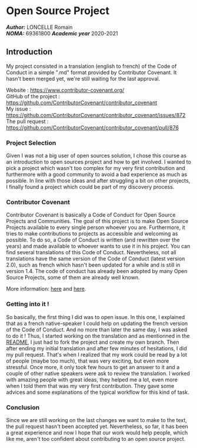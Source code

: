 

# Open Source Project


***Author:*** LONCELLE Romain  
***NOMA:*** 69361800
***Academic year*** 2020-2021

## Introduction
My project consisted in a translation (english to french) of the Code of Conduct in a simple ".md" format provided by Contributor Covenant. It hasn't been merged yet, we're still waiting for the last approval.

Website : https://www.contributor-covenant.org/ \
GitHub of the project : https://github.com/ContributorCovenant/contributor_covenant \
My issue : https://github.com/ContributorCovenant/contributor_covenant/issues/872 \
The pull request : https://github.com/ContributorCovenant/contributor_covenant/pull/876 


### Project Selection
Given I was not a big user of open sources solution, I chose this course as an introduction to open sources project and how to get involved. I wanted to pick a project which wasn't too complex for my very first contribution and furthermore with a good community to avoid a bad experience as much as possible.
In line with those ideas and after struggling a bit on other projects, I finally found a project which could be part of my discovery process.

### Contributor Covenant

Contributor Covenant is basically a Code of Conduct for Open Source Projects and Communities.
The goal of this project is to make Open Source Projects available to every single person whoever you are.
Furthermore, it tries to make contributions to projects as accessible and welcoming as possible.
To do so, a Code of Conduct is written (and rewritten over the years) and made available to whoever wants to use it in his project. You can find several translations of this Code of Conduct.
Nevertheless, not all translations have the same version of the Code of Conduct (latest version 2.0), such as french which hasn't been updated for a while and is still in version 1.4.
The code of conduct has already been adopted by many Open Source Projects, some of them are already well known.

More information: [here](https://www.contributor-covenant.org/) and [here](https://github.com/ContributorCovenant/contributor_covenant). 

### Getting into it !
So basically, the first thing I did was to open issue. In this one, I explained that as a french native-speaker I could help on updating the french version of the Code of Conduct. And no more than later the same day, I was asked to do it !
Thus, I started working on the translation and as mentionned in the [README](https://github.com/ContributorCovenant/contributor_covenant#translating), I just had to fork the project and create my own branch. Then after ending my initial translation and after few minutes of hesitations, I did my pull request.
That's when I realized that my work could be read by a lot of people (maybe too much), that was very exciting, but even more stressful.
Once more, it only took few hours to get an answer to it and a couple of other native speakers were ask to review the translation. I worked with amazing people with great ideas, they helped me a lot, even more when I told them that was my very first contribution. They gave some advices and some explanations of the typical workflow for this kind of task.
### Conclusion
Since we are still working on the last changes we want to make to the text, the pull request hasn't been accepted yet. Nevertheless, so far, it has been a great experience and now I hope that our work would help people, which like me, aren't too confident about contributing to an open source project.
